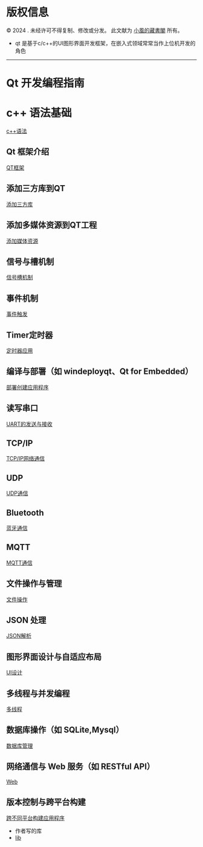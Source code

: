 # 版权信息

© 2024 . 未经许可不得复制、修改或分发。 此文献为 [小風的藏書閣](https://t.me/xfp2333) 所有。

- qt 是基于c/c++的UI图形界面开发框架，在嵌入式领域常常当作上位机开发的角色
--- 

# Qt 开发编程指南


# c++ 语法基础

[c++语法](./CPP/CPP.MD)

## Qt 框架介绍

[QT框架](./FRAME/qtframe.MD)


## 添加三方库到QT

[添加三方库](./INCLUDE_LIB/ADDLIB.MD)

## 添加多媒体资源到QT工程

[添加媒体资源](./INCLUDE_MUL/MUL.MD)

## 信号与槽机制

[信号槽机制](./SIGNAL/SIG.MD)


## 事件机制

[事件触发](./EVENT/EVENT.MD)

## Timer定时器

[定时器应用](./Timer/TIMER.MD)

## 编译与部署（如 windeployqt、Qt for Embedded）
[部署创建应用程序](./DEPLOY/DEPLOY.MD)

## 读写串口

[UART的发送与接收](./UART/UART.MD)

## TCP/IP

[TCP/IP网络通信](./TCPIP/TCP_IP.MD)

## UDP
[UDP通信](./UDP/UDP.MD)

## Bluetooth

[蓝牙通信](./ble/ble.MD)

## MQTT

[MQTT通信](./MQTT/MQTT.MD)

## 文件操作与管理

[文件操作](./FILE/File.MD)

## JSON 处理

[JSON解析](./JSON/JSON.MD)

## 图形界面设计与自适应布局

[UI设计](./UI/UI_DESIGN.MD)

## 多线程与并发编程

[多线程](./RTOS/RTOS.MD)

## 数据库操作（如 SQLite,Mysql）

[数据库管理](./DATABASE/DATA.MD)

## 网络通信与 Web 服务（如 RESTful API）
[Web](./WEB/WEB.MD)

## 版本控制与跨平台构建

[跨不同平台构建应用程序](./VERSION/Version.MD)

- 作者写的库
- [lib](./lib)

